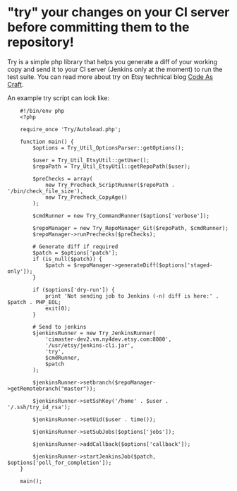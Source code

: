 # "try" your changes on your CI server before committing them to the repository!

Try is a simple php library that helps you generate a diff of your working copy and send it to 
your CI server (Jenkins only at the moment) to run the test suite. You can read more about try
on Etsy technical blog [Code As Craft](http://codeascraft.etsy.com/2011/10/11/did-you-try-it-before-you-committed/).

An example try script can look like:

        #!/bin/env php
        <?php
        
        require_once 'Try/Autoload.php';
        
        function main() {
            $options = Try_Util_OptionsParser::getOptions();
        
            $user = Try_Util_EtsyUtil::getUser();
            $repoPath = Try_Util_EtsyUtil::getRepoPath($user);
        
            $preChecks = array(
                new Try_Precheck_ScriptRunner($repoPath . '/bin/check_file_size'),
                new Try_Precheck_CopyAge()
            );
        
            $cmdRunner = new Try_CommandRunner($options['verbose']);
        
            $repoManager = new Try_RepoManager_Git($repoPath, $cmdRunner);
            $repoManager->runPrechecks($preChecks);
        
            # Generate diff if required
            $patch = $options['patch'];
            if (is_null($patch)) {
                $patch = $repoManager->generateDiff($options['staged-only']);
            }
        
            if ($options['dry-run']) {
                print 'Not sending job to Jenkins (-n) diff is here:' . $patch . PHP_EOL;
                exit(0);
            }
        
            # Send to jenkins
            $jenkinsRunner = new Try_JenkinsRunner(
                'cimaster-dev2.vm.ny4dev.etsy.com:8080',
                '/usr/etsy/jenkins-cli.jar',
                'try',
                $cmdRunner,
                $patch
            );
        
            $jenkinsRunner->setbranch($repoManager->getRemotebranch("master"));
        
            $jenkinsRunner->setSshKey('/home' . $user . '/.ssh/try_id_rsa');
        
            $jenkinsRunner->setUid($user . time());
        
            $jenkinsRunner->setSubJobs($options['jobs']);
        
            $jenkinsRunner->addCallback($options['callback']);
        
            $jenkinsRunner->startJenkinsJob($patch, $options['poll_for_completion']);
        }
        
        main();

